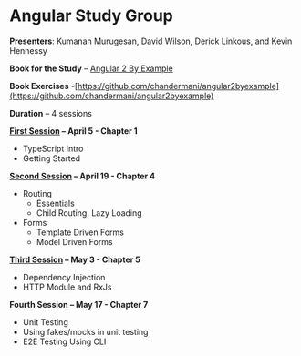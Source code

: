 # Angular Study Group
**Presenters**: Kumanan Murugesan, David Wilson, Derick Linkous, and Kevin Hennessy

**Book for the Study** – [Angular 2 By Example](https://www.amazon.com/Angular-2-Example-Chandermani-Arora/dp/178588719X/ref=sr_1_1?ie=UTF8&qid=1490667982&sr=8-1&keywords=angular+2+by+example)

**Book Exercises** -[https://github.com/chandermani/angular2byexample](https://github.com/chandermani/angular2byexample)

**Duration** – 4 sessions

**[First Session](https://github.com/kevinhennessy/Angular_Sig/tree/master/Session%201) – April 5 - Chapter 1**
- TypeScript Intro 
- Getting Started

**[Second Session](https://github.com/kevinhennessy/Angular_Sig/tree/master/Session%202) – April 19 - Chapter 4**
- Routing 
  - Essentials
  - Child Routing, Lazy Loading
- Forms
  - Template Driven Forms
  - Model Driven Forms
  
**[Third Session](https://github.com/kevinhennessy/Angular_Sig/tree/master/Session%202) – May 3 - Chapter 5**
- Dependency Injection
- HTTP Module and RxJs 

**Fourth Session – May 17 - Chapter 7**
- Unit Testing
- Using fakes/mocks in unit testing
- E2E Testing Using CLI
